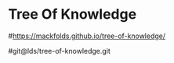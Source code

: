 # Tree Of Knowledge

#https://mackfolds.github.io/tree-of-knowledge/

#git@lds/tree-of-knowledge.git
